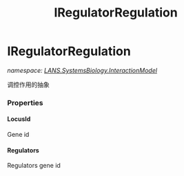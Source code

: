 ﻿---
title: IRegulatorRegulation
---

# IRegulatorRegulation
_namespace: [LANS.SystemsBiology.InteractionModel](N-LANS.SystemsBiology.InteractionModel.html)_

调控作用的抽象



### Properties

#### LocusId
Gene id
#### Regulators
Regulators gene id

